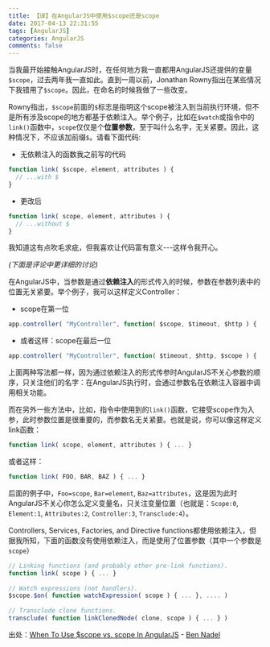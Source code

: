 ```yaml
---
title: 【译】在AngularJS中使用$scope还是scope
date: 2017-04-13 22:31:55
tags: [AngularJS]
categories: AngularJS
comments: false
---
```


当我最开始接触AngularJS时，在任何地方我一直都用AngularJS还提供的变量`$scope`，过去两年我一直如此。直到一周以前，Jonathan Rowny指出在某些情况下我错用了`$scope`。因此，在命名的时候我做了一些改变。    

Rowny指出，`$scope`前面的`$`标志是指明这个scope被注入到当前执行环境，但不是所有涉及scope的地方都基于依赖注入。举个例子，比如在`$watch`或指令中的`link()`函数中，`scope`仅仅是个**位置参数**，至于叫什么名字，无关紧要。因此，这种情况下，不应该加前缀`$`。请看下面代码:   

- 无依赖注入的函数我之前写的代码

```js
function link( $scope, element, attributes ) {
  // ...with $
}
```

- 更改后

```js
function link( scope, element, attributes ) {
  // ...without $
}
```

我知道这有点吹毛求疵，但我喜欢让代码富有意义---这样令我开心。

_(下面是评论中更详细的讨论)_   

在AngularJS中，当参数是通过**依赖注入**的形式传入的时候，参数在参数列表中的位置无关紧要。举个例子，我可以这样定义Controller：   

- scope在第一位

```js
app.controller( "MyController", function( $scope, $timeout, $http ) { .. } );
```

- 或者这样：scope在最后一位

```js
app.controller( "MyController", function( $timeout, $http, $scope ) { .. } );
```

上面两种写法都一样，因为通过依赖注入的形式传参时AngularJS不关心参数的顺序，只关注他们的名字：在AngularJS执行时，会通过参数名在依赖注入容器中调用相关功能。   

而在另外一些方法中，比如，指令中使用到的`link()`函数，它接受scope作为入参，此时参数位置是很重要的，而参数名无关紧要。也就是说，你可以像这样定义link函数：   

```js
function link( scope, element, attributes ) { ... }
```

或者这样：

```js
function link( FOO, BAR, BAZ ) { ... }
```

后面的例子中，`Foo=scope`, `Bar=element`, `Baz=attributes`，这是因为此时AngularJS不关心你怎么定义变量名，只关注变量位置（也就是：`Scope:0`, `Element:1`, `Attributes:2`, `Controller:3`, `Transclude:4`）。   

Controllers, Services, Factories, and Directive functions都使用依赖注入，但据我所知，下面的函数没有使用依赖注入，而是使用了位置参数（其中一个参数是`scope`）

```js
// Linking functions (and probably other pre-link functions).
function link( scope ) { ... }
   
// Watch expressions (not handlers).
$scope.$on( function watchExpression( scope ) { ... }, .... )
   
// Transclude clone functions.
transclude( function linkClonedNode( clone, scope ) { ... } )
```

出处：[When To Use $scope vs. scope In AngularJS](https://www.bennadel.com/blog/2716-when-to-use-scope-vs-scope-in-angularjs.htm) - [Ben Nadel](https://twitter.com/BenNadel)



